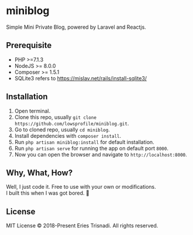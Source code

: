 # miniblog
Simple Mini Private Blog, powered by Laravel and Reactjs.

## Prerequisite
- PHP >=7.1.3
- NodeJS >= 8.0.0
- Composer >= 1.5.1
- SQLite3 refers to https://mislav.net/rails/install-sqlite3/

## Installation
1. Open terminal.
2. Clone this repo, usually `git clone https://github.com/lowsprofile/miniblog.git`.
3. Go to cloned repo, usually `cd miniblog`.
4. Install dependencies with `composer install`.
5. Run `php artisan miniblog:install` for default installation.
6. Run `php artisan serve` for running the app on default port `8000`.
7. Now you can open the browser and navigate to `http://localhost:8000`.

## Why, What, How?
Well, I just code it. Free to use with your own or modifications.  
I built this when I was got bored. :beers:

## License
MIT License © 2018-Present Eries Trisnadi. All rights reserved.
